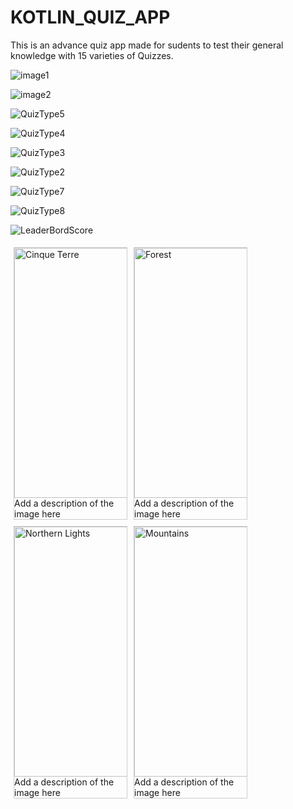 # KOTLIN_QUIZ_APP
This is an advance quiz app made for sudents to test their general knowledge with 15 varieties of Quizzes.

![image1](https://user-images.githubusercontent.com/55108788/92987648-30660500-f4e2-11ea-94b7-67f1bf551a57.jpg)

![image2](https://user-images.githubusercontent.com/55108788/92987651-378d1300-f4e2-11ea-8eba-25c2cdb50d07.jpg)

![QuizType5](https://user-images.githubusercontent.com/55108788/92987655-44aa0200-f4e2-11ea-8c9e-478a530097c0.jpg)

![QuizType4](https://user-images.githubusercontent.com/55108788/92987658-47a4f280-f4e2-11ea-9a8a-4071c152ab8c.jpg)

![QuizType3](https://user-images.githubusercontent.com/55108788/92987660-48d61f80-f4e2-11ea-8913-2135157cc2ec.jpg)

![QuizType2](https://user-images.githubusercontent.com/55108788/92987664-4c69a680-f4e2-11ea-8951-0d992ebb1c4e.jpg)

![QuizType7](https://user-images.githubusercontent.com/55108788/92987668-54c1e180-f4e2-11ea-9553-1ab79011a71a.jpg)

![QuizType8](https://user-images.githubusercontent.com/55108788/92987669-568ba500-f4e2-11ea-925c-af6a00b96345.jpg)

![LeaderBordScore](https://user-images.githubusercontent.com/55108788/92987672-5db2b300-f4e2-11ea-8ed5-c324cc1d24f6.jpg)

<html>
<head>
<style>
div.gallery {
  margin: 5px;
  border: 1px solid #ccc;
  float: left;
  width: 180px;
}

div.gallery:hover {
  border: 1px solid #777;
}

div.gallery img {
  width: 100%;
  height: auto;
}

div.desc {
  padding: 15px;
  text-align: center;
}
</style>
</head>
<body>

<div class="gallery">
  <a target="_blank" href="https://user-images.githubusercontent.com/55108788/92987648-30660500-f4e2-11ea-94b7-67f1bf551a57.jpg">
    <img src="img_5terre.jpg" alt="Cinque Terre" width="600" height="400">
  </a>
  <div class="desc">Add a description of the image here</div>
</div>

<div class="gallery">
  <a target="_blank" href="https://user-images.githubusercontent.com/55108788/92987651-378d1300-f4e2-11ea-8eba-25c2cdb50d07.jpg">
    <img src="img_forest.jpg" alt="Forest" width="600" height="400">
  </a>
  <div class="desc">Add a description of the image here</div>
</div>

<div class="gallery">
  <a target="_blank" href="https://user-images.githubusercontent.com/55108788/92987655-44aa0200-f4e2-11ea-8c9e-478a530097c0.jpg">
    <img src="img_lights.jpg" alt="Northern Lights" width="600" height="400">
  </a>
  <div class="desc">Add a description of the image here</div>
</div>

<div class="gallery">
  <a target="_blank" href="https://user-images.githubusercontent.com/55108788/92987658-47a4f280-f4e2-11ea-9a8a-4071c152ab8c.jpg">
    <img src="img_mountains.jpg" alt="Mountains" width="600" height="400">
  </a>
  <div class="desc">Add a description of the image here</div>
</div>

</body>
</html>


